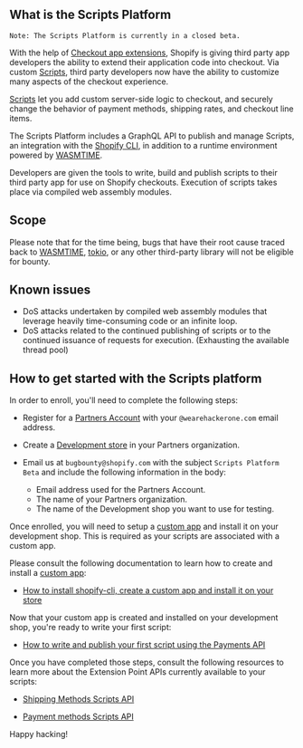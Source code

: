 ## What is the Scripts Platform

```
Note: The Scripts Platform is currently in a closed beta. 
```

With the help of [Checkout app extensions](https://shopify.dev/apps/checkout), Shopify is giving third party app developers the ability to extend their application code into checkout. Via custom [Scripts](https://shopify.dev/apps/checkout#scripts), third party developers now have the ability to customize many aspects of the checkout experience.

[Scripts](https://shopify.dev/apps/checkout#scripts) let you add custom server-side logic to checkout, and securely change the behavior of payment methods, shipping rates, and checkout line items.

The Scripts Platform includes a GraphQL API to publish and manage Scripts, an integration with the [Shopify CLI](https://github.com/Shopify/shopify-cli), in addition to a runtime environment powered by [WASMTIME](https://github.com/bytecodealliance/wasmtime).

Developers are given the tools to write, build and publish scripts to their third party app for use on Shopify checkouts. Execution of scripts takes place via compiled web assembly modules.

## Scope
Please note that for the time being, bugs that have their root cause traced back to [WASMTIME](https://github.com/bytecodealliance/wasmtime), [tokio](https://github.com/tokio-rs/tokio), or any other third-party library will not be eligible for bounty.

## Known issues
- DoS attacks undertaken by compiled web assembly modules that leverage heavily time-consuming code or an infinite loop.
- DoS attacks related to the continued publishing of scripts or to the continued issuance of requests for execution. (Exhausting the available thread pool)

## How to get started with the Scripts platform
In order to enroll, you'll need to complete the following steps:
- Register for a [Partners Account](https://www.shopify.ca/partners) with your `@wearehackerone.com` email address.


- Create a [Development store](https://shopify.dev/apps/tools/development-stores) in your Partners organization.

- Email us at `bugbounty@shopify.com` with the subject `Scripts Platform Beta` and include the following information in the body:
  - Email address used for the Partners Account.
  - The name of your Partners organization.
  - The name of the Development shop you want to use for testing.

Once enrolled, you will need to setup a [custom app](https://help.shopify.com/en/manual/apps/app-types#custom-apps) and install it on your development shop. This is required as your scripts are associated with a custom app.

Please consult the following documentation to learn how to create and install a [custom app](https://help.shopify.com/en/manual/apps/app-types#custom-apps):
- [How to install shopify-cli, create a custom app and install it on your store](https://shopify.dev/apps/tools/cli/getting-started)
  
Now that your custom app is created and installed on your development shop, you're ready to write your first script:
- [How to write and publish your first script using the Payments API](https://shopify.dev/apps/checkout/scripts/payment-changes/building-a-payment-script)

Once you have completed those steps, consult the following resources to learn more about the Extension Point APIs currently available to your scripts:
- [Shipping Methods Scripts API](https://shopify.github.io/extension-points/types/shipping-methods)

- [Payment methods Scripts API](https://shopify.github.io/extension-points/types/payment-methods)


Happy hacking!

